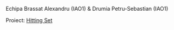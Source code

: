 Echipa Brassat Alexandru (IAO1) & Drumia Petru-Sebastian (IAO1)

Proiect: [Hitting Set](https://pacechallenge.org/2025/hs/)